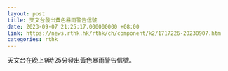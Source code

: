```yaml
---
layout: post
title: 天文台發出黃色暴雨警告信號
date: 2023-09-07 21:25:17.000000000 +08:00
link: https://news.rthk.hk/rthk/ch/component/k2/1717226-20230907.htm
categories: rthk
---
```


天文台在晚上9時25分發出黃色暴雨警告信號。
